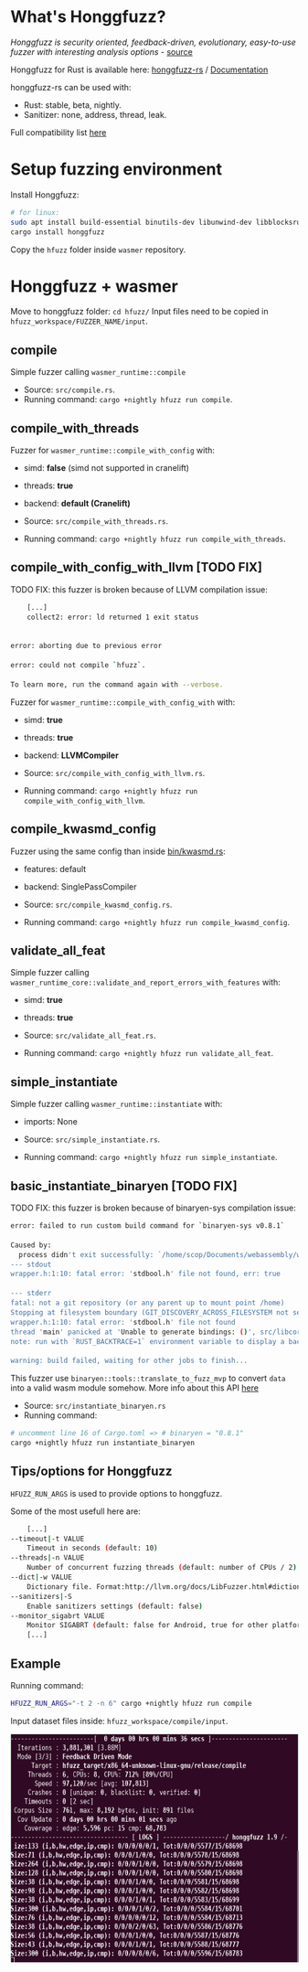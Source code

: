 # What's Honggfuzz?

*Honggfuzz is security oriented, feedback-driven, evolutionary, easy-to-use fuzzer with interesting analysis options* - [source](https://github.com/google/honggfuzz)

Honggfuzz for Rust is available here: [honggfuzz-rs](https://github.com/rust-fuzz/honggfuzz-rs) / [Documentation](https://docs.rs/honggfuzz/0.5.45/honggfuzz/)

honggfuzz-rs can be used with:
* Rust: stable, beta, nightly.
* Sanitizer: none, address, thread, leak.

Full compatibility list [here](https://github.com/rust-fuzz/honggfuzz-rs#compatibility)

# Setup fuzzing environment

Install Honggfuzz:
``` sh
# for linux: 
sudo apt install build-essential binutils-dev libunwind-dev libblocksruntime-dev
cargo install honggfuzz
```

Copy the `hfuzz` folder inside `wasmer` repository.

# Honggfuzz + wasmer

Move to honggfuzz folder: `cd hfuzz/`
Input files need to be copied in `hfuzz_workspace/FUZZER_NAME/input`.

## compile

Simple fuzzer calling `wasmer_runtime::compile`

* Source: `src/compile.rs`.
* Running command: `cargo +nightly hfuzz run compile`.

## compile_with_threads

Fuzzer for `wasmer_runtime::compile_with_config` with:
* simd: **false** (simd not supported in cranelift)
* threads: **true**
* backend: **default (Cranelift)**

* Source: `src/compile_with_threads.rs`.
* Running command: `cargo +nightly hfuzz run compile_with_threads`.

## compile_with_config_with_llvm [TODO FIX]

TODO FIX: this fuzzer is broken because of LLVM compilation issue:
``` sh
	[...]
	collect2: error: ld returned 1 exit status
          

error: aborting due to previous error

error: could not compile `hfuzz`.

To learn more, run the command again with --verbose.
```

Fuzzer for `wasmer_runtime::compile_with_config_with` with:
* simd: **true**
* threads: **true**
* backend: **LLVMCompiler**

* Source: `src/compile_with_config_with_llvm.rs`.
* Running command: `cargo +nightly hfuzz run compile_with_config_with_llvm`.

## compile_kwasmd_config

Fuzzer using the same config than inside [bin/kwasmd.rs](https://github.com/wasmerio/wasmer/blob/b9a99492813f2849a751db84faeac28cb8406346/src/bin/kwasmd.rs#L58-L68):
* features: default
* backend: SinglePassCompiler

* Source: `src/compile_kwasmd_config.rs`.
* Running command: `cargo +nightly hfuzz run compile_kwasmd_config`.

## validate_all_feat

Simple fuzzer calling `wasmer_runtime_core::validate_and_report_errors_with_features` with:
* simd: **true**
* threads: **true**

* Source: `src/validate_all_feat.rs`.
* Running command: `cargo +nightly hfuzz run validate_all_feat`.

## simple_instantiate

Simple fuzzer calling `wasmer_runtime::instantiate` with:
* imports: None

* Source: `src/simple_instantiate.rs`.
* Running command: `cargo +nightly hfuzz run simple_instantiate`.

## basic_instantiate_binaryen [TODO FIX]

TODO FIX: this fuzzer is broken because of binaryen-sys compilation issue:
``` sh
error: failed to run custom build command for `binaryen-sys v0.8.1`

Caused by:
  process didn't exit successfully: `/home/scop/Documents/webassembly/wasmer/hfuzz/hfuzz_target/release/build/binaryen-sys-2cfdae2c026a1363/build-script-build` (exit code: 101)
--- stdout
wrapper.h:1:10: fatal error: 'stdbool.h' file not found, err: true

--- stderr
fatal: not a git repository (or any parent up to mount point /home)
Stopping at filesystem boundary (GIT_DISCOVERY_ACROSS_FILESYSTEM not set).
wrapper.h:1:10: fatal error: 'stdbool.h' file not found
thread 'main' panicked at 'Unable to generate bindings: ()', src/libcore/result.rs:1165:5
note: run with `RUST_BACKTRACE=1` environment variable to display a backtrace.

warning: build failed, waiting for other jobs to finish...
```

This fuzzer use `binaryen::tools::translate_to_fuzz_mvp` to convert `data` into a valid wasm module somehow.
More info about this API [here](https://github.com/WebAssembly/binaryen/wiki/Fuzzing#fuzzing)


* Source: `src/instantiate_binaryen.rs`
* Running command:
``` sh
# uncomment line 16 of Cargo.toml => # binaryen = "0.8.1"
cargo +nightly hfuzz run instantiate_binaryen
```

## Tips/options for Honggfuzz

`HFUZZ_RUN_ARGS` is used to provide options to honggfuzz.

Some of the most usefull here are:
``` sh
	[...]
--timeout|-t VALUE
	Timeout in seconds (default: 10)
--threads|-n VALUE
	Number of concurrent fuzzing threads (default: number of CPUs / 2)
--dict|-w VALUE
	Dictionary file. Format:http://llvm.org/docs/LibFuzzer.html#dictionaries
--sanitizers|-S 
	Enable sanitizers settings (default: false)
--monitor_sigabrt VALUE
	Monitor SIGABRT (default: false for Android, true for other platforms)
	[...]
```

## Example

Running command:
``` sh
HFUZZ_RUN_ARGS="-t 2 -n 6" cargo +nightly hfuzz run compile
```
Input dataset files inside: `hfuzz_workspace/compile/input`.

<p align="center">
	<img src="/images/honggfuzz_interface_compile.png" height="400px"/>
</p>